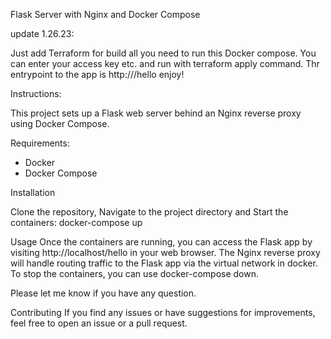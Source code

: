 Flask Server with Nginx and Docker Compose

update 1.26.23:

 Just add Terraform for build all you need to run this Docker compose.
 You can enter your access key etc. and run with terraform apply command.
 Thr entrypoint to the app is http://<public-ip>/hello
 enjoy!

Instructions:
 
This project sets up a Flask web server behind an Nginx reverse proxy using Docker Compose.

Requirements:
 -  Docker
 -  Docker Compose

Installation

Clone the repository, Navigate to the project directory and Start the containers: docker-compose up

Usage
Once the containers are running, you can access the Flask app by visiting http://localhost/hello in your web browser. The Nginx reverse proxy will handle routing traffic to the Flask app via the virtual network in docker.
To stop the containers, you can use docker-compose down.

Please let me know if you have any question.

Contributing
If you find any issues or have suggestions for improvements, feel free to open an issue or a pull request.
